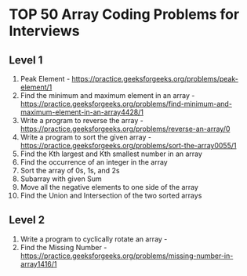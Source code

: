 # TOP 50 Array Coding Problems for Interviews

## Level 1
01. Peak Element - https://practice.geeksforgeeks.org/problems/peak-element/1
02. Find the minimum and maximum element in an array - https://practice.geeksforgeeks.org/problems/find-minimum-and-maximum-element-in-an-array4428/1
03. Write a program to reverse the array - https://practice.geeksforgeeks.org/problems/reverse-an-array/0
04. Write a program to sort the given array - https://practice.geeksforgeeks.org/problems/sort-the-array0055/1
05. Find the Kth largest and Kth smallest number in an array
06. Find the occurrence of an integer in the array
07. Sort the array of 0s, 1s, and 2s
08. Subarray with given Sum
09. Move all the negative elements to one side of the array
10. Find the Union and Intersection of the two sorted arrays

## Level 2
01. Write a program to cyclically rotate an array - 
02. Find the Missing Number - https://practice.geeksforgeeks.org/problems/missing-number-in-array1416/1